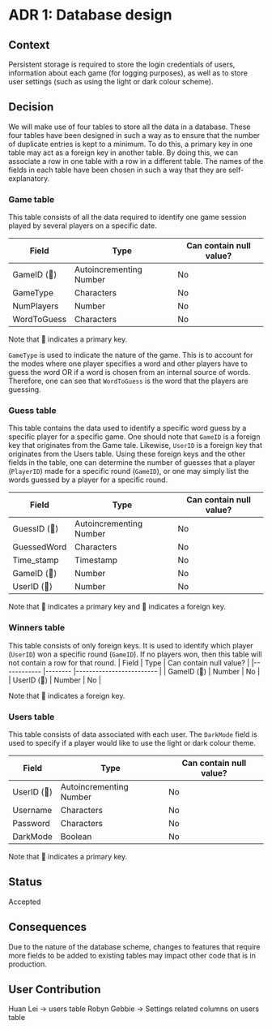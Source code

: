 # ADR 1: Database design
## Context
Persistent storage is required to store the login credentials of users, information about each game (for logging purposes), as well as to store user settings (such as using the light or dark colour scheme).
## Decision
We will make use of four tables to store all the data in a database. These four tables have been designed in such a way as to ensure that the number of duplicate entries is kept to a minimum. To do this, a primary key in one table may act as a foreign key in another table. By doing this, we can associate a row in one table with a row in a different table. The names of the fields in each table have been chosen in such a way that they are self-explanatory.

### Game table
This table consists of all the data required to identify one game session played by several players on a specific date.

| Field       	| Type                    	| Can contain null value? 	|
|-------------	|-------------------------	|-------------------------	|
| GameID (🔑)  	| Autoincrementing Number 	| No                      	|
| GameType    	| Characters              	| No                      	|
| NumPlayers  	| Number                  	| No                      	|
| WordToGuess 	| Characters              	| No                      	|

Note that 🔑 indicates a primary key.

``GameType`` is used to indicate the nature of the game. This is to account for the modes where one player specifies a word and other players have to guess the word OR if a word is chosen from an internal source of words. Therefore, one can see that ``WordToGuess`` is the word that the players are guessing.

### Guess table
This table contains the data used to identify a specific word guess by a specific player for a specific game. One should note that ``GameID`` is a foreign key that originates from the Game tale. Likewise, ``UserID`` is a foreign key that originates from the Users table. Using these foreign keys and the other fields in the table, one can determine the number of guesses that a player (``PlayerID``) made for a specific round (`GameID`), or one may simply list the words guessed by a player for a specific round.

| Field       	| Type                    	| Can contain null value? 	|
|-------------	|-------------------------	|-------------------------	|
| GuessID (🔑) 	| Autoincrementing Number 	| No                      	|
| GuessedWord 	| Characters              	| No                      	|
| Time_stamp  	| Timestamp               	| No                      	|
| GameID (🔶)  	| Number                  	| No                      	|
| UserID (🔶)  	| Number                  	| No                      	|

Note that 🔑 indicates a primary key and 🔶 indicates a foreign key.

### Winners table
This table consists of only foreign keys. It is used to identify which player (``UserID``) won a specific round (``GameID``). If no players won, then this table will not contain a row for that round.
| Field      	| Type   	| Can contain null value? 	|
|------------	|--------	|-------------------------	|
| GameID (🔶) 	| Number 	| No                      	|
| UserID (🔶) 	| Number 	| No                      	|

Note that 🔶 indicates a foreign key.

### Users table
This table consists of data associated with each user. The ``DarkMode`` field is used to specify if a player would like to use the light or dark colour theme.

| Field      	| Type                    	| Can contain null value? 	|
|------------	|-------------------------	|-------------------------	|
| UserID (🔑) 	| Autoincrementing Number 	| No                      	|
| Username   	| Characters              	| No                      	|
| Password   	| Characters              	| No                      	|
| DarkMode   	| Boolean                 	| No                      	|

Note that 🔑 indicates a primary key.

## Status
Accepted

## Consequences
Due to the nature of the database scheme, changes to features that require more fields to be added to existing tables may impact other code that is in production.

## User Contribution
Huan Lei -> users table
Robyn Gebbie -> Settings related columns on users table
